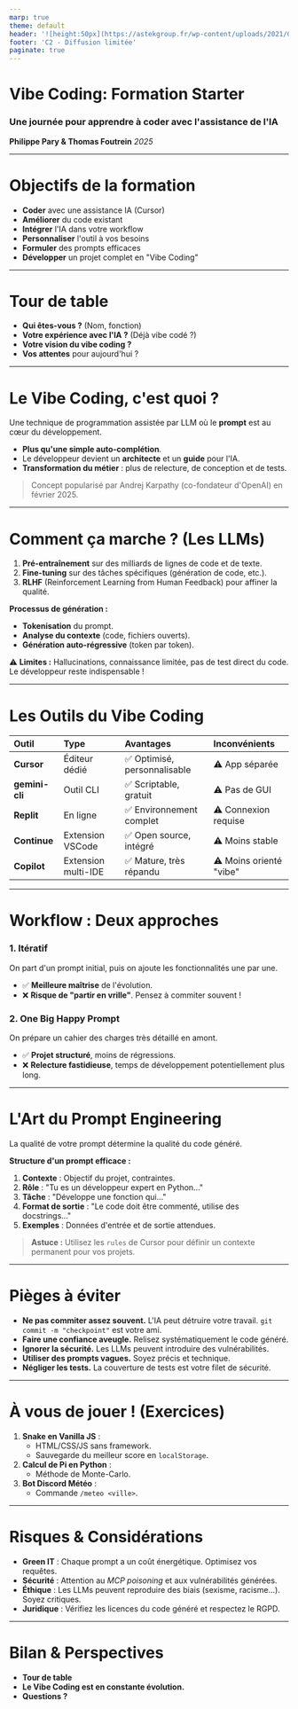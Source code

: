 ```yaml
---
marp: true
theme: default
header: '![height:50px](https://astekgroup.fr/wp-content/uploads/2021/04/Astek-3.png)'
footer: 'C2 - Diffusion limitée'
paginate: true
---
```


<!-- _class: lead -->
# **Vibe Coding: Formation Starter**
### Une journée pour apprendre à coder avec l'assistance de l'IA

**Philippe Pary & Thomas Foutrein**
*2025*

---

# Objectifs de la formation

- **Coder** avec une assistance IA (Cursor)
- **Améliorer** du code existant
- **Intégrer** l'IA dans votre workflow
- **Personnaliser** l'outil à vos besoins
- **Formuler** des prompts efficaces
- **Développer** un projet complet en "Vibe Coding"

---

# Tour de table

- **Qui êtes-vous ?** (Nom, fonction)
- **Votre expérience avec l'IA ?** (Déjà vibe codé ?)
- **Votre vision du vibe coding ?**
- **Vos attentes** pour aujourd'hui ?

---

# Le Vibe Coding, c'est quoi ?

Une technique de programmation assistée par LLM où le **prompt** est au cœur du développement.

- **Plus qu'une simple auto-complétion**.
- Le développeur devient un **architecte** et un **guide** pour l'IA.
- **Transformation du métier** : plus de relecture, de conception et de tests.

> Concept popularisé par Andrej Karpathy (co-fondateur d'OpenAI) en février 2025.

---

# Comment ça marche ? (Les LLMs)

1.  **Pré-entraînement** sur des milliards de lignes de code et de texte.
2.  **Fine-tuning** sur des tâches spécifiques (génération de code, etc.).
3.  **RLHF** (Reinforcement Learning from Human Feedback) pour affiner la qualité.

**Processus de génération :**
- **Tokenisation** du prompt.
- **Analyse du contexte** (code, fichiers ouverts).
- **Génération auto-régressive** (token par token).

⚠️ **Limites :** Hallucinations, connaissance limitée, pas de test direct du code. Le développeur reste indispensable !

---

# Les Outils du Vibe Coding

| Outil | Type | Avantages | Inconvénients |
|:---|:---|:---|:---|
| **Cursor** | Éditeur dédié | ✅ Optimisé, personnalisable | ⚠️ App séparée |
| **gemini-cli** | Outil CLI | ✅ Scriptable, gratuit | ⚠️ Pas de GUI |
| **Replit** | En ligne | ✅ Environnement complet | ⚠️ Connexion requise |
| **Continue** | Extension VSCode | ✅ Open source, intégré | ⚠️ Moins stable |
| **Copilot** | Extension multi-IDE | ✅ Mature, très répandu | ⚠️ Moins orienté "vibe" |

---

# Workflow : Deux approches

### 1. Itératif
On part d'un prompt initial, puis on ajoute les fonctionnalités une par une.
- ✅ **Meilleure maîtrise** de l'évolution.
- ❌ **Risque de "partir en vrille"**. Pensez à commiter souvent !

### 2. One Big Happy Prompt
On prépare un cahier des charges très détaillé en amont.
- ✅ **Projet structuré**, moins de régressions.
- ❌ **Relecture fastidieuse**, temps de développement potentiellement plus long.

---

# L'Art du Prompt Engineering

La qualité de votre prompt détermine la qualité du code généré.

**Structure d'un prompt efficace :**
1.  **Contexte** : Objectif du projet, contraintes.
2.  **Rôle** : "Tu es un développeur expert en Python..."
3.  **Tâche** : "Développe une fonction qui..."
4.  **Format de sortie** : "Le code doit être commenté, utilise des docstrings..."
5.  **Exemples** : Données d'entrée et de sortie attendues.

> **Astuce :** Utilisez les `rules` de Cursor pour définir un contexte permanent pour vos projets.

---

# Pièges à éviter

- **Ne pas commiter assez souvent.** L'IA peut détruire votre travail. `git commit -m "checkpoint"` est votre ami.
- **Faire une confiance aveugle.** Relisez systématiquement le code généré.
- **Ignorer la sécurité.** Les LLMs peuvent introduire des vulnérabilités.
- **Utiliser des prompts vagues.** Soyez précis et technique.
- **Négliger les tests.** La couverture de tests est votre filet de sécurité.

---

# À vous de jouer ! (Exercices)

1.  **Snake en Vanilla JS** :
    - HTML/CSS/JS sans framework.
    - Sauvegarde du meilleur score en `localStorage`.
2.  **Calcul de Pi en Python** :
    - Méthode de Monte-Carlo.
3.  **Bot Discord Météo** :
    - Commande `/meteo <ville>`.

---

# Risques & Considérations

- **Green IT** : Chaque prompt a un coût énergétique. Optimisez vos requêtes.
- **Sécurité** : Attention au *MCP poisoning* et aux vulnérabilités générées.
- **Éthique** : Les LLMs peuvent reproduire des biais (sexisme, racisme...). Soyez critiques.
- **Juridique** : Vérifiez les licences du code généré et respectez le RGPD.

---

<!-- _class: lead -->
# Bilan & Perspectives

- **Tour de table**
- **Le Vibe Coding est en constante évolution.**
- **Questions ?**


